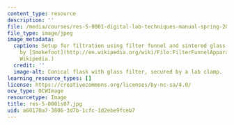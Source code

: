 ```yaml
---
content_type: resource
description: ''
file: /media/courses/res-5-0001-digital-lab-techniques-manual-spring-2007/a60170a738063d7b1cfc1d2ebe9fceb7_res-5-0001s07.jpg
file_type: image/jpeg
image_metadata:
  caption: Setup for filtration using filter funnel and sintered glass filter. (Image
    by [Smokefoot](http://en.wikipedia.org/wiki/File:FilterFunnelApparatus.png) on
    Wikipedia.)
  credit: ''
  image-alt: Conical flask with glass filter, secured by a lab clamp.
learning_resource_types: []
license: https://creativecommons.org/licenses/by-nc-sa/4.0/
ocw_type: OCWImage
resourcetype: Image
title: res-5-0001s07.jpg
uid: a60170a7-3806-3d7b-1cfc-1d2ebe9fceb7
---
```

